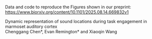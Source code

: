 Data and code to reproduce the Figures shown in our preprint:\
https://www.biorxiv.org/content/10.1101/2025.08.14.669832v1

Dynamic representation of sound locations during task engagement in marmoset auditory cortex\
Chenggang Chen*, Evan Remington* and Xiaoqin Wang
